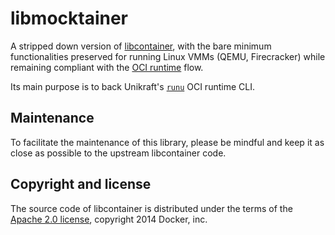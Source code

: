 # libmocktainer

A stripped down version of [libcontainer][1], with the bare minimum
functionalities preserved for running Linux VMMs (QEMU, Firecracker) while
remaining compliant with the [OCI runtime][2] flow.

Its main purpose is to back Unikraft's [`runu`](../cmd/runu) OCI runtime CLI.

## Maintenance

To facilitate the maintenance of this library, please be mindful and keep it as
close as possible to the upstream libcontainer code.

## Copyright and license

The source code of libcontainer is distributed under the terms of the [Apache
2.0 license][3], copyright 2014 Docker, inc.

[1]: https://github.com/opencontainers/runc/tree/1f25724a/libcontainer#readme
[2]: https://github.com/opencontainers/runtime-spec/blob/v1.1.0/runtime.md
[3]: https://github.com/opencontainers/runc/blob/1f25724a/LICENSE
